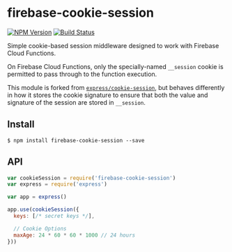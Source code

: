 # firebase-cookie-session

[![NPM Version][npm-image]][npm-url]
[![Build Status][travis-image]][travis-url]

Simple cookie-based session middleware designed to work with Firebase Cloud Functions.

On Firebase Cloud Functions, only the specially-named `__session` cookie is permitted to pass through to the function execution.

This module is forked from [`express/cookie-session`](https://github.com/express/cookie-session), but behaves differently in
how it stores the cookie signature to ensure that both the value and signature of the session are stored in `__session`.

## Install

```shs
$ npm install firebase-cookie-session --save
```

## API

```js
var cookieSession = require('firebase-cookie-session')
var express = require('express')

var app = express()

app.use(cookieSession({
  keys: [/* secret keys */],

  // Cookie Options
  maxAge: 24 * 60 * 60 * 1000 // 24 hours
}))
```

[npm-image]: https://img.shields.io/npm/v/firebase-cookie-session.svg
[npm-url]: https://npmjs.org/package/firebase-cookie-session
[travis-image]: https://img.shields.io/travis/SamyPesse/firebase-cookie-session/master.svg
[travis-url]: https://travis-ci.org/SamyPesse/firebase-cookie-session
